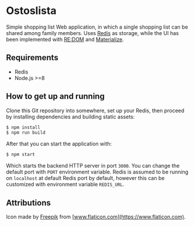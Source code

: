 # Ostoslista

Simple shopping list Web application, in which a single shopping list can be
shared among family members. Uses [Redis] as storage, while the UI has been
implemented with [RE:DOM] and [Materialize].

## Requirements

- Redis
- Node.js >=8

## How to get up and running

Clone this Git repository into somewhere, set up your Redis, then proceed by
installing dependencies and building static assets:

```bash
$ npm install
$ npm run build
```

After that you can start the application with:

```bash
$ npm start
```

Which starts the backend HTTP server in port `3000`. You can change the default
port with `PORT` environment variable. Redis is assumed to be running on
`localhost` at default Redis port by default, however this can be customized
with environment variable `REDIS_URL`.

## Attributions

Icon made by [Freepik] from [www.flaticon.com](https://www.flaticon.com).

[Redis]: https://redis.io
[RE:DOM]: https://redom.js.org
[Materialize]: https://materializecss.com
[Freepik]: https://www.flaticon.com/authors/freepik
